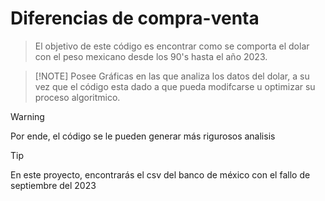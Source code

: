 

# Diferencias de compra-venta 
>El objetivo de este código es encontrar como se comporta el dolar con el peso mexicano desde los 90's hasta el año 2023.

>  [!NOTE]
>Posee Gráficas en las que analiza los datos del dolar, a su vez que el código esta dado a que pueda modifcarse u optimizar su proceso algoritmico.

>[!WARNING]
>Por ende, el código se le pueden generar más rigurosos analisis

>[!TIP]
>En este proyecto, encontrarás el csv del banco de méxico con el fallo de septiembre del 2023
